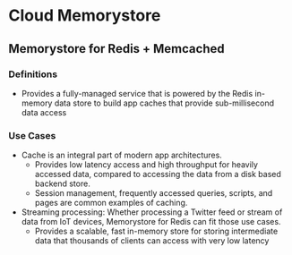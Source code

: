# Cloud Memorystore

## Memorystore for Redis + Memcached

### Definitions
* Provides a fully-managed service that is powered by the Redis in-memory data store to build app caches that provide sub-millisecond data access

### Use Cases
* Cache is an integral part of modern app architectures.
    * Provides low latency access and high throughput for heavily accessed data, compared to accessing the data from a disk based backend store.
    * Session management, frequently accessed queries, scripts, and pages are common examples of caching.
* Streaming processing: Whether processing a Twitter feed or stream of data from IoT devices, Memorystore for Redis can fit those use cases.
    * Provides a scalable, fast in-memory store for storing intermediate data that thousands of clients can access with very low latency

